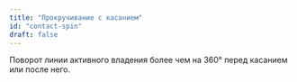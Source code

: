 ```yaml
---
title: "Прокручивание с касанием"
id: "contact-spin"
draft: false
---
```


Поворот линии активного владения более чем на 360° перед касанием или после него.